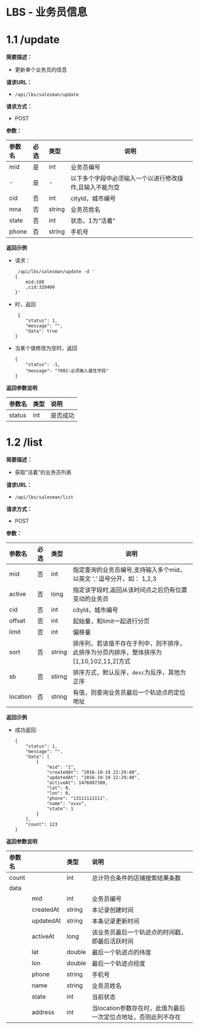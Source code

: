 
# LBS - 业务员信息

# 1.1 /update

**简要描述：** 
- 更新单个业务员的信息

**请求URL：** 
- ` /api/lbs/salesman/update `
  
**请求方式：**
- POST 

**参数：** 

|参数名|必选|类型|说明|
|:----|:---|:-----|-----|
|mid   |是|int |业务员编号|
|-|是|-|以下多个字段中必须输入一个以进行修改操作,且输入不能为空|
|cid|否|int|cityId，城市编号|
|mna|否|string|业务员姓名|
|state|否|int|状态，1为“活着”|
|phone|否|string|手机号|

**返回示例**

- 请求：

	```
	 /api/lbs/salesman/update -d '
	{
		mid:188
		,cid:320400
	}'
	```
- 时，返回

	``` 
	 {
	    "status": 1,
	    "message": "",
    	"data": true
	}
	```

- 当某个值修改为空时，返回
	```
	{
	    "status": -1,
	    "message": "7002:必须输入属性字段"
	}
	```

**返回参数说明** 

|参数名|类型|说明|
|:----|:---|:-----|
|status|int|是否成功|

# 1.2 /list

**简要描述：** 
- 获取“活着”的业务员列表

**请求URL：** 
- ` /api/lbs/salesman/list `
  
**请求方式：**
- POST 

**参数：** 

|参数名|必选|类型|说明|
|:----|:---|:-----|-----|
|mid   |否|int |指定查询的业务员编号,支持输入多个mid，以英文 ’,’ 逗号分开，如： 1,2,3|
|active|否|long|指定该字段时,返回从该时间点之后仍有位置变动的业务员|
|cid|否|int|cityId，城市编号|
|offset|否|int|起始量，和limit一起进行分页|
|limit|否|int|偏移量|
|sort|否|string|排序列，若该值不存在于列中，则不排序，此排序为分页内排序，整体排序为[1,10,102,11,2]方式|
|sb|否|stirng|排序方式，默认反序，`desc`为反序，其他为正序|
|location|否|string|有值，则查询业务员最后一个轨迹点的定位地址|

**返回示例**

- 成功返回:

	``` 
	{
	    "status": 1,
	    "message": "",
	    "data": [
	        {
	            "mid": "1",
	            "createdAt": "2016-10-19 22:29:40",
	            "updatedAt": "2016-10-19 22:29:40",
	            "activeAt": 1476887380,
	            "lat": 0,
	            "lon": 0,
	            "phone": "13111111111",
	            "name": "xxxx",
	            "state": 1
	        }
	    ],
	    "count": 123
	}
	```

**返回参数说明** 

|参数名||类型|说明|
|:----|:---|:---|:-----|
|count||int|总计符合条件的店铺搜索结果条数|
|data|   |     ||
||mid  |int     |业务员编号|
||createdAt|string|本记录创建时间|
||updatedAt|string|本条记录更新时间|
||activeAt|long|该业务员最后一个轨迹点的时间戳，即最后活跃时间|
||lat|double|最后一个轨迹点的纬度|
||lon|double|最后一个轨迹点经度|
||phone|string|手机号|
||name|string|业务员姓名|
||state|int|当前状态|
||address|int|当location参数存在时，此值为最后一次定位点地址，否则此列不存在|

